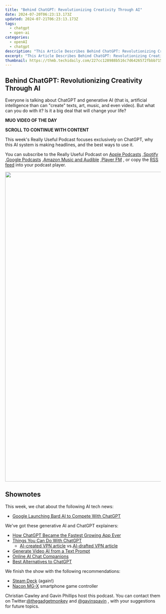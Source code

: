 ```yaml
---
title: "Behind ChatGPT: Revolutionizing Creativity Through AI"
date: 2024-07-20T06:23:13.173Z
updated: 2024-07-21T06:23:13.173Z
tags:
  - chatgpt
  - open-ai
categories:
  - openAI
  - chatgpt
description: "This Article Describes Behind ChatGPT: Revolutionizing Creativity Through AI"
excerpt: "This Article Describes Behind ChatGPT: Revolutionizing Creativity Through AI"
thumbnail: https://thmb.techidaily.com/227cc128988b516c7d6426572fbbb71529867ec9f293f57740eccc844618f624.jpg
---
```


## Behind ChatGPT: Revolutionizing Creativity Through AI

 Everyone is talking about ChatGPT and generative AI (that is, artificial intelligence than can "create" texts, art, music, and even video). But what can you do with it? Is it a big deal that will change your life?

 **MUO VIDEO OF THE DAY**

 **SCROLL TO CONTINUE WITH CONTENT**

 This week's Really Useful Podcast focuses exclusively on ChatGPT, why this AI system is making headlines, and the best ways to use it.

 You can subscribe to the Really Useful Podcast on [Apple Podcasts](https://podcasts.apple.com/gb/podcast/the-really-useful-podcast/id1437847131?mt=2) ,[Spotify](https://open.spotify.com/show/283gDxLd6OTNEpRq6tN7ha) ,[Google Podcasts](https://www.google.com/podcasts?feed=aHR0cHM6Ly9hbmNob3IuZm0vcy8zMWJlNDcwL3BvZGNhc3QvcnNz) ,[Amazon Music and Audible](https://music.amazon.co.uk/podcasts/20ab73d4-5da2-46c7-a17f-dc6eb39bdb48/The-Really-Useful-Podcast) ,[Player FM](https://player.fm/series/the-really-useful-podcast-2491856) , or copy the [RSS feed](https://feeds.transistor.fm/the-really-useful-podcast) into your podcast player.

<!-- affiliate ads begin -->
<a href="https://funwhole.sjv.io/c/5597632/1702887/17189" target="_top" id="1702887"><img src="//a.impactradius-go.com/display-ad/17189-1702887" border="0" alt="" width="1000" height="1000"/></a><img height="0" width="0" src="https://imp.pxf.io/i/5597632/1702887/17189" style="position:absolute;visibility:hidden;" border="0" />
<!-- affiliate ads end -->
## Shownotes

This week, we chat about the following AI tech news:

* [Google Launching Bard AI to Compete With ChatGPT](https://www.makeuseof.com/google-launching-bard-ai-compete-with-chatgpt/)

We've got these generative AI and ChatGPT explainers:

* [How ChatGPT Became the Fastest Growing App Ever](https://www.makeuseof.com/how-chatgpt-became-fastest-growing-app/)
* [Things You Can Do With ChatGPT](https://www.makeuseof.com/things-you-can-do-with-chatgpt/)  
  * [AI-created VPN article](https://comparevpns.co.uk/vpn-tips/what-is-a-vpn-server-an-introduction-to-virtual-private-networks/) vs.[AI-drafted VPN article](https://comparevpns.co.uk/vpn-news/you-can-now-get-15gb-free-vpn-data-with-microsoft-edge/)
* [Generate Video AI from a Text Prompt](https://www.makeuseof.com/runway-gen-1-generate-ai-video-from-text-prompt/)
* [Online AI Chat Companions](https://www.makeuseof.com/online-ai-chat-companions/)
* [Best Alternatives to ChatGPT](https://www.makeuseof.com/best-alternatives-chatgpt/)

We finish the show with the following recommendations:

* [Steam Deck](https://www.makeuseof.com/steam-deck-review-ultimate-portable-gaming-console/) (again!)
* [Nacon MG-X](https://www.makeuseof.com/nacon-mgx-review/) smartphone game controller

 Christian Cawley and Gavin Phillips host this podcast. You can contact them on Twitter:[@thegadgetmonkey](https://twitter.com/thegadgetmonkey) and [@gavinspavin](https://twitter.com/gavinspavin) , with your suggestions for future topics.

<ins class="adsbygoogle"
     style="display:block"
     data-ad-format="autorelaxed"
     data-ad-client="ca-pub-7571918770474297"
     data-ad-slot="1223367746"></ins>



<ins class="adsbygoogle"
     style="display:block"
     data-ad-client="ca-pub-7571918770474297"
     data-ad-slot="8358498916"
     data-ad-format="auto"
     data-full-width-responsive="true"></ins>


